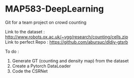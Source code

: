 # MAP583-DeepLearning
Git for a team project on crowd counting

Link to the dataset : http://www.robots.ox.ac.uk/~vgg/research/counting/cells.zip     
Link to perfect Repo : https://github.com/abursuc/dldiy-gtsrb

To do :
1. Generate GT (counting and density map) from the dataset
2. Create a Pytorch DataLoader
3. Code the CSRNet
